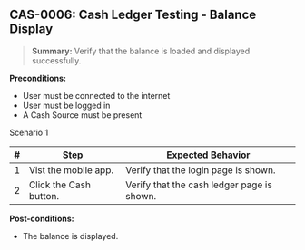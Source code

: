 ## **CAS-0006:** Cash Ledger Testing - Balance Display

> **Summary:** Verify that the balance is loaded and displayed successfully. <br>

**Preconditions:**

- User must be connected to the internet
- User must be logged in
- A Cash Source must be present

Scenario 1

| \#  | Step                   | Expected Behavior                          |
| --- | ---------------------- | ------------------------------------------ |
| 1   | Vist the mobile app.   | Verify that the login page is shown.       |
| 2   | Click the Cash button. | Verify that the cash ledger page is shown. |

**Post-conditions:**

- The balance is displayed.
